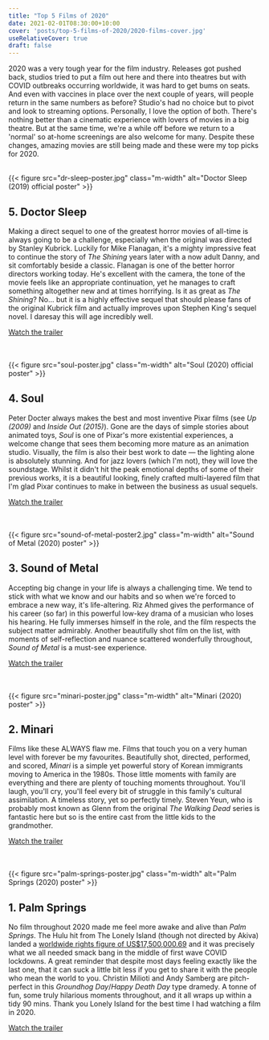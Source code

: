 ```yaml
---
title: "Top 5 Films of 2020"
date: 2021-02-01T08:30:00+10:00
cover: 'posts/top-5-films-of-2020/2020-films-cover.jpg'
useRelativeCover: true
draft: false
---
```


<p class="lead">2020 was a very tough year for the film industry. Releases got pushed back, studios tried to put a film out here and there into theatres but with COVID outbreaks occurring worldwide, it was hard to get bums on seats.  And even with vaccines in place over the next couple of years, will people return in the same numbers as before? Studio's had no choice but to pivot and look to streaming options. Personally, I love the option of both. There's nothing better than a cinematic experience with lovers of movies in a big theatre. But at the same time, we're a while off before we return to a 'normal' so at-home screenings are also welcome for many. Despite these changes, amazing movies are still being made and these were my top picks for 2020.</p>

<br>
{{< figure src="dr-sleep-poster.jpg" class="m-width" alt="Doctor Sleep (2019) official poster" >}}

<h2>5. Doctor Sleep</h2>

<p>Making a direct sequel to one of the greatest horror movies of all-time is always going to be a challenge, especially when the original was directed by Stanley Kubrick. Luckily for Mike Flanagan, it's a mighty impressive feat to continue the story of <em>The Shining</em> years later with a now adult Danny, and sit comfortably beside a classic. Flanagan is one of the better horror directors working today. He's excellent with the camera, the tone of the movie feels like an appropriate continuation, yet he manages to craft something altogether new and at times horrifying. Is it as great as <em>The Shining</em>? No... but it is a highly effective sequel that should please fans of the original Kubrick film and actually improves upon Stephen King's sequel novel. I daresay this will age incredibly well.</p>

<span class="button">
    <a href="https://www.youtube.com/watch?v=BOzFZxB-8cw">
        <span class="button__text">Watch the trailer</span>
    </a>
</span>

<br><br>
{{< figure src="soul-poster.jpg" class="m-width" alt="Soul (2020) official poster" >}}
<h2>4. Soul</h2>

<p>Peter Docter always makes the best and most inventive Pixar films (see <em>Up (2009)</em> and <em>Inside Out (2015)</em>). Gone are the days of simple stories about animated toys, <em>Soul</em> is one of Pixar's more existential experiences, a welcome change that sees them becoming more mature as an animation studio. Visually, the film is also their best work to date — the lighting alone is absolutely stunning. And for jazz lovers (which I'm not), they will love the soundstage. Whilst it didn't hit the peak emotional depths of some of their previous works, it is a beautiful looking, finely crafted multi-layered film that I'm glad Pixar continues to make in between the business as usual sequels.</p>

<span class="button">
    <a href="https://www.youtube.com/watch?v=xOsLIiBStEs">
        <span class="button__text">Watch the trailer</span>
    </a>
</span>

<br><br>
{{< figure src="sound-of-metal-poster2.jpg" class="m-width" alt="Sound of Metal (2020) poster" >}}
<h2>3. Sound of Metal</h2>

<p>Accepting big change in your life is always a challenging time. We tend to stick with what we know and our habits and so when we're forced to embrace a new way, it's life-altering. Riz Ahmed gives the performance of his career (so far) in this powerful low-key drama of a musician who loses his hearing. He fully immerses himself in the role, and the film respects the subject matter admirably. Another beautifully shot film on the list, with moments of self-reflection and nuance scattered wonderfully throughout, <em>Sound of Metal</em> is a must-see experience.</p>

<span class="button">
    <a href="https://www.youtube.com/watch?v=VFOrGkAvjAE">
        <span class="button__text">Watch the trailer</span>
    </a>
</span>

<br><br>
{{< figure src="minari-poster.jpg" class="m-width" alt="Minari (2020) poster" >}}

<h2>2. Minari</h2>

<p>Films like these ALWAYS flaw me. Films that touch you on a very human level with forever be my favourites. Beautifully shot, directed, performed, and scored, <em>Minari</em> is a simple yet powerful story of Korean immigrants moving to America in the 1980s. Those little moments with family are everything and there are plenty of touching moments throughout. You'll laugh, you'll cry, you'll feel every bit of struggle in this family's cultural assimilation. A timeless story, yet so perfectly timely. Steven Yeun, who is probably most known as Glenn from the original <em>The Walking Dead</em> series is fantastic here but so is the entire cast from the little kids to the grandmother.</p>

<span class="button">
    <a href="https://www.youtube.com/watch?v=KQ0gFidlro8">
        <span class="button__text">Watch the trailer</span>
    </a>
</span>

<br><br>
{{< figure src="palm-springs-poster.jpg" class="m-width" alt="Palm Springs (2020) poster" >}}

<h2>1. Palm Springs</h2>

<p>No film throughout 2020 made me feel more awake and alive than <em>Palm Springs</em>. The Hulu hit from The Lonely Island (though not directed by Akiva) landed a <a href="https://www.hollywoodreporter.com/news/andy-samberg-explains-record-breaking-sundance-deal-palm-springs-1276239#:~:text=Following%20the%20film's%20recent%20premiere,The%20Birth%20of%20a%20Nation">worldwide rights figure of US$17,500,000.69</a> and it was precisely what we all needed smack bang in the middle of first wave COVID lockdowns. A great reminder that despite most days feeling exactly like the last one, that it can suck a little bit less if you get to share it with the people who mean the world to you. Christin Milioti and Andy Samberg are pitch-perfect in this <em>Groundhog Day</em>/<em>Happy Death Day</em> type dramedy. A tonne of fun, some truly hilarious moments throughout, and it all wraps up within a tidy 90 mins. Thank you Lonely Island for the best time I had watching a film in 2020.</p>

<span class="button">
    <a href="https://www.youtube.com/watch?v=CpBLtXduh_k">
        <span class="button__text">Watch the trailer</span>
    </a>
</span>
